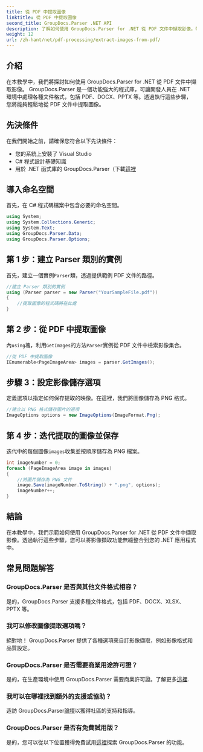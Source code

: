 ```yaml
---
title: 從 PDF 中提取圖像
linktitle: 從 PDF 中提取圖像
second_title: GroupDocs.Parser .NET API
description: 了解如何使用 GroupDocs.Parser for .NET 從 PDF 文件中擷取影像。帶有程式碼範例的分步指南。
weight: 12
url: /zh-hant/net/pdf-processing/extract-images-from-pdf/
---
```

## 介紹
在本教學中，我們將探討如何使用 GroupDocs.Parser for .NET 從 PDF 文件中擷取影像。 GroupDocs.Parser 是一個功能強大的程式庫，可讓開發人員在 .NET 環境中處理各種文件格式，包括 PDF、DOCX、PPTX 等。透過執行這些步驟，您將能夠輕鬆地從 PDF 文件中提取圖像。
## 先決條件
在我們開始之前，請確保您符合以下先決條件：
- 您的系統上安裝了 Visual Studio
- C# 程式設計基礎知識
- 用於 .NET 函式庫的 GroupDocs.Parser（下載[這裡](https://releases.groupdocs.com/parser/net/）)

## 導入命名空間
首先，在 C# 程式碼檔案中包含必要的命名空間。
```csharp
using System;
using System.Collections.Generic;
using System.Text;
using GroupDocs.Parser.Data;
using GroupDocs.Parser.Options;
```
## 第 1 步：建立 Parser 類別的實例
首先，建立一個實例`Parser`類，透過提供範例 PDF 文件的路徑。
```csharp
//建立 Parser 類別的實例
using (Parser parser = new Parser("YourSampleFile.pdf"))
{
    //提取圖像的程式碼將在此處
}
```
## 第 2 步：從 PDF 中提取圖像
內`using`塊，利用`GetImages`的方法`Parser`實例從 PDF 文件中檢索影像集合。
```csharp
//從 PDF 中提取圖像
IEnumerable<PageImageArea> images = parser.GetImages();
```
## 步驟 3：設定影像儲存選項
定義選項以指定如何保存提取的映像。在這裡，我們將圖像儲存為 PNG 格式。
```csharp
//建立以 PNG 格式儲存圖片的選項
ImageOptions options = new ImageOptions(ImageFormat.Png);
```
## 第 4 步：迭代提取的圖像並保存
迭代中的每個圖像`images`收集並按順序儲存為 PNG 檔案。
```csharp
int imageNumber = 0;
foreach (PageImageArea image in images)
{
    //將圖片儲存為 PNG 文件
    image.Save(imageNumber.ToString() + ".png", options);
    imageNumber++;
}
```

## 結論
在本教學中，我們示範如何使用 GroupDocs.Parser for .NET 從 PDF 文件中擷取影像。透過執行這些步驟，您可以將影像擷取功能無縫整合到您的 .NET 應用程式中。

## 常見問題解答
### GroupDocs.Parser 是否與其他文件格式相容？
是的，GroupDocs.Parser 支援多種文件格式，包括 PDF、DOCX、XLSX、PPTX 等。
### 我可以修改圖像提取選項嗎？
絕對地！ GroupDocs.Parser 提供了各種選項來自訂影像擷取，例如影像格式和品質設定。
### GroupDocs.Parser 是否需要商業用途許可證？
是的，在生產環境中使用 GroupDocs.Parser 需要商業許可證。了解更多[這裡](https://purchase.groupdocs.com/buy).
### 我可以在哪裡找到額外的支援或協助？
造訪 GroupDocs.Parser[論壇](https://forum.groupdocs.com/c/parser/17)以獲得社區的支持和指導。
### GroupDocs.Parser 是否有免費試用版？
是的，您可以從以下位置獲得免費試用[這裡](https://releases.groupdocs.com/)探索 GroupDocs.Parser 的功能。